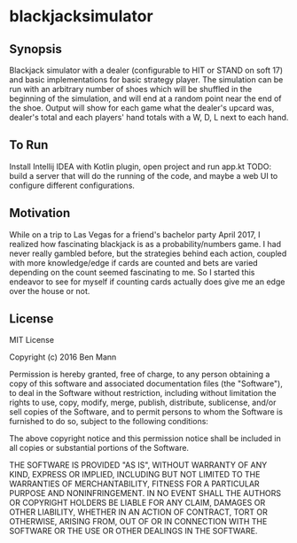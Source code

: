 # blackjacksimulator

## Synopsis

Blackjack simulator with a dealer (configurable to HIT or STAND on soft 17) and basic implementations for basic strategy player.  The simulation can be run with an arbitrary number of shoes which will be shuffled in the beginning of the simulation, and will end at a random point near the end of the shoe.
Output will show for each game what the dealer's upcard was, dealer's total and each players' hand totals with a W, D, L next to each hand.

## To Run

Install Intellij IDEA with Kotlin plugin, open project and run app.kt
TODO: build a server that will do the running of the code, and maybe a web UI to configure different configurations.

## Motivation

While on a trip to Las Vegas for a friend's bachelor party April 2017, I realized how fascinating blackjack is as a probability/numbers game.
I had never really gambled before, but the strategies behind each action, coupled with more knowledge/edge if cards are counted and bets are varied depending on the count seemed fascinating to me.
So I started this endeavor to see for myself if counting cards actually does give me an edge over the house or not.


## License

MIT License

Copyright (c) 2016 Ben Mann

Permission is hereby granted, free of charge, to any person obtaining a copy
of this software and associated documentation files (the "Software"), to deal
in the Software without restriction, including without limitation the rights
to use, copy, modify, merge, publish, distribute, sublicense, and/or sell
copies of the Software, and to permit persons to whom the Software is
furnished to do so, subject to the following conditions:

The above copyright notice and this permission notice shall be included in all
copies or substantial portions of the Software.

THE SOFTWARE IS PROVIDED "AS IS", WITHOUT WARRANTY OF ANY KIND, EXPRESS OR
IMPLIED, INCLUDING BUT NOT LIMITED TO THE WARRANTIES OF MERCHANTABILITY,
FITNESS FOR A PARTICULAR PURPOSE AND NONINFRINGEMENT. IN NO EVENT SHALL THE
AUTHORS OR COPYRIGHT HOLDERS BE LIABLE FOR ANY CLAIM, DAMAGES OR OTHER
LIABILITY, WHETHER IN AN ACTION OF CONTRACT, TORT OR OTHERWISE, ARISING FROM,
OUT OF OR IN CONNECTION WITH THE SOFTWARE OR THE USE OR OTHER DEALINGS IN THE
SOFTWARE.
